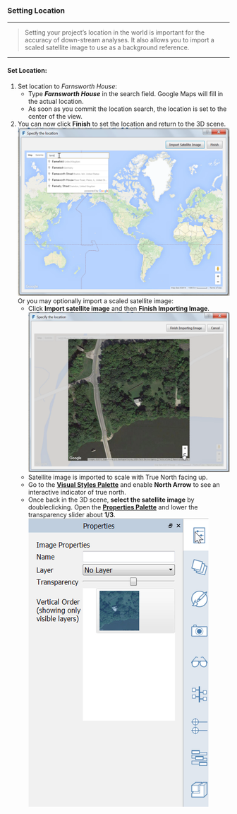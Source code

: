 ### Setting Location
---

> Setting your project’s location in the world is important for the accuracy of down-stream analyses. It also allows you to import a scaled satellite image to use as a background reference.

---

#### Set Location:

1. Set location to *Farnsworth House*:
    - Type ***Farnsworth House*** in the search field. Google Maps will fill in the actual location.
    - As soon as you commit the location search, the location is set to the center of the view.
2. You can now click **Finish** to set the location and return to the 3D scene.
![](./images/4101d5b1-cd39-4a96-b4a8-8d7009c54848.png)
Or you may optionally import a scaled satellite image:
    - Click **Import satellite image** and then **Finish Importing Image**.
![](./images/894bd8ae-cb86-4330-ae3f-fe58ac39ab73.png)
    - Satellite image is imported to scale with True North facing up.
    - Go to the [**Visual Styles Palette**](../tool-library/tool-bars-extended.md) and enable **North Arrow** to see an interactive indicator of true north.
    - Once back in the 3D scene, **select the satellite image** by doubleclicking. Open the [**Properties Palette**](../tool-library/tool-bars-extended.md) and lower the transparency slider about **1/3**. ![](./images/038168bf-b019-4a1f-8fb7-308ae4fe218e1.png)